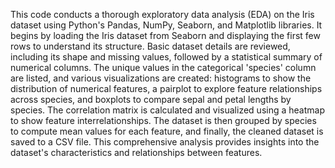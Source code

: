 This code conducts a thorough exploratory data analysis (EDA) on the Iris dataset using Python's Pandas, NumPy, Seaborn, and Matplotlib libraries. It begins by loading the Iris dataset from Seaborn and displaying the first few rows to understand its structure. Basic dataset details are reviewed, including its shape and missing values, followed by a statistical summary of numerical columns. The unique values in the categorical 'species' column are listed, and various visualizations are created: histograms to show the distribution of numerical features, a pairplot to explore feature relationships across species, and boxplots to compare sepal and petal lengths by species. The correlation matrix is calculated and visualized using a heatmap to show feature interrelationships. The dataset is then grouped by species to compute mean values for each feature, and finally, the cleaned dataset is saved to a CSV file. This comprehensive analysis provides insights into the dataset's characteristics and relationships between features.
